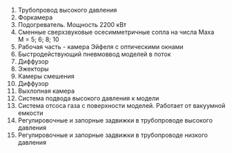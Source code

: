 1. Трубопровод высокого давления
1. Форкамера
1. Подогреватель. Мощность 2200 кВт
1. Сменные сверхзвуковые осесимметричные сопла на числа Маха M&nbsp;=&nbsp;5;&nbsp;6;&nbsp;8;&nbsp;10
1. Рабочая часть - камера Эйфеля с оптическими окнами
1. Быстродействующий пневмоввод моделей в поток
1. Диффузор
1. Эжекторы
1. Камеры смешения
1. Диффузор
1. Выхлопная камера
1. Система подвода высокого давления к модели
1. Система отсоса газа с поверхности моделей. Работает от вакуумной емкости
1. Регулировочные и запорные задвижки в трубопроводе высокого давления
1. Регулировочные и запорные задвижки в трубопроводе низкого давления
